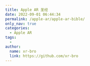 ```yaml
---
title: Apple AR 圣经
date: 2022-09-01 06:44:34
permalink: /apple-ar/apple-ar-bible/
only_nav: true
categories:
  - Apple AR
tags:
  - 
author: 
  name: xr-bro
  link: https://github.com/xr-bro
---
```


<EmbedCraft url="https://www.craft.do/s/PtbNMCzwdMHVH2"/>
